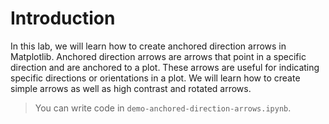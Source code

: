 # Introduction

In this lab, we will learn how to create anchored direction arrows in Matplotlib. Anchored direction arrows are arrows that point in a specific direction and are anchored to a plot. These arrows are useful for indicating specific directions or orientations in a plot. We will learn how to create simple arrows as well as high contrast and rotated arrows.

> You can write code in `demo-anchored-direction-arrows.ipynb`.
